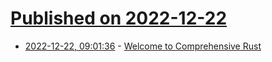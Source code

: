 # [Published on 2022-12-22](index.md)

* [2022-12-22, 09:01:36](https://news.ycombinator.com/item?id=34091271) - [Welcome to Comprehensive Rust](https://google.github.io/comprehensive-rust/)
